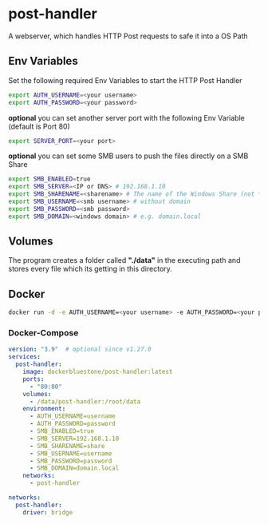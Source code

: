 # post-handler
A webserver, which handles HTTP Post requests to safe it into a OS Path

## Env Variables
Set the following required Env Variables to start the HTTP Post Handler
```bash
export AUTH_USERNAME=<your username>
export AUTH_PASSWORD=<your password>
```
**optional** you can set another server port with the following Env Variable (default is Port 80)
```bash
export SERVER_PORT=<your port>
```

**optional** you can set some SMB users to push the files directly on a SMB Share
```bash
export SMB_ENABLED=true
export SMB_SERVER=<IP or DNS> # 192.168.1.10
export SMB_SHARENAME=<sharename> # The name of the Windows Share (not \\192.168.1.10\share, only share)
export SMB_USERNAME=<smb username> # without domain
export SMB_PASSWORD=<smb password>
export SMB_DOMAIN=<windows domain> # e.g. domain.local
```

## Volumes
The program creates a folder called **"./data"** in the executing path and stores every file which its getting in this directory.

## Docker
```bash
docker run -d -e AUTH_USERNAME=<your username> -e AUTH_PASSWORD=<your password> -v /data/post-handler:/root/data -p 80:80 dockerbluestone/post-handler:latest
```

### Docker-Compose
```yaml
version: "3.9"  # optional since v1.27.0
services:
  post-handler:
    image: dockerbluestone/post-handler:latest
    ports:
      - "80:80"
    volumes:
      - /data/post-handler:/root/data
    environment:
      - AUTH_USERNAME=username
      - AUTH_PASSWORD=password
      - SMB_ENABLED=true
      - SMB_SERVER=192.168.1.10
      - SMB_SHARENAME=share
      - SMB_USERNAME=username
      - SMB_PASSWORD=password
      - SMB_DOMAIN=domain.local
    networks: 
      - post-handler

networks:
  post-handler:
    driver: bridge
```

